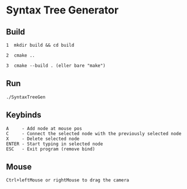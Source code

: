 # Syntax Tree Generator

## Build
````
1  mkdir build && cd build

2  cmake ..

3  cmake --build . (eller bare "make")
````

## Run
````
./SyntaxTreeGen
````

## Keybinds
````
A     - Add node at mouse pos
C     - Connect the selected node with the previously selected node
X     - Delete selected node
ENTER - Start typing in selected node
ESC   - Exit program (remove bind)
````

## Mouse
````
Ctrl+leftMouse or rightMouse to drag the camera
````
